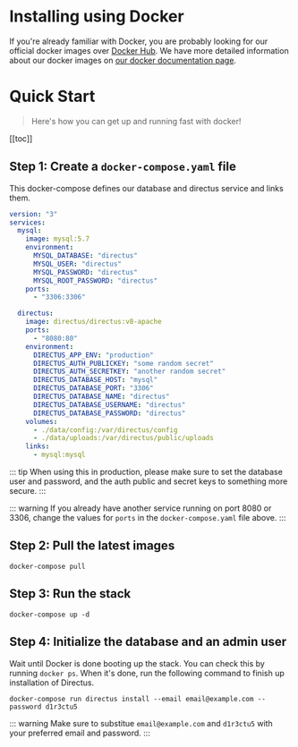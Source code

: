 # Installing using Docker

If you're already familiar with Docker, you are probably looking for our official docker images over [Docker Hub](https://hub.docker.com/r/directus/directus). We have more detailed information about our docker images on [our docker documentation page](/docker/docker.md).

# Quick Start 

> Here's how you can get up and running fast with docker!

[[toc]]

## Step 1: Create a `docker-compose.yaml` file

This docker-compose defines our database and directus service and links them.

```yaml
version: "3"
services:
  mysql:
    image: mysql:5.7
    environment:
      MYSQL_DATABASE: "directus"
      MYSQL_USER: "directus"
      MYSQL_PASSWORD: "directus"
      MYSQL_ROOT_PASSWORD: "directus"
    ports:
      - "3306:3306"

  directus:
    image: directus/directus:v8-apache
    ports:
      - "8080:80"
    environment:
      DIRECTUS_APP_ENV: "production"
      DIRECTUS_AUTH_PUBLICKEY: "some random secret"
      DIRECTUS_AUTH_SECRETKEY: "another random secret"
      DIRECTUS_DATABASE_HOST: "mysql"
      DIRECTUS_DATABASE_PORT: "3306"
      DIRECTUS_DATABASE_NAME: "directus"
      DIRECTUS_DATABASE_USERNAME: "directus"
      DIRECTUS_DATABASE_PASSWORD: "directus"
    volumes:
      - ./data/config:/var/directus/config
      - ./data/uploads:/var/directus/public/uploads
    links:
      - mysql:mysql
```

::: tip
When using this in production, please make sure to set the database user and password, and the auth public and secret keys to something more secure.
:::

::: warning
If you already have another service running on port 8080 or 3306, change the values for `ports` in the `docker-compose.yaml` file above.
:::

## Step 2: Pull the latest images

```
docker-compose pull
```

## Step 3: Run the stack

```
docker-compose up -d
```

## Step 4: Initialize the database and an admin user

Wait until Docker is done booting up the stack. You can check this by running `docker ps`. When it's done, run the following command to finish up installation of Directus.

```
docker-compose run directus install --email email@example.com --password d1r3ctu5
```

::: warning
Make sure to substitue `email@example.com` and `d1r3ctu5` with your preferred email and password.
:::
